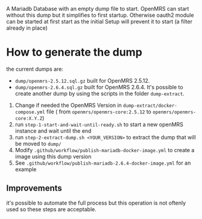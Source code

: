 A Mariadb Database with an empty dump file to start.
OpenMRS can start without this dump but it simplifies to first startup.
Otherwise oauth2 module can be started at first start as the initial Setup will prevent it to start (a filter already in place)


# How to generate the dump
the current dumps are:
- `dump/openmrs-2.5.12.sql.gz` built for OpenMRS 2.5.12.
- `dump/openmrs-2.6.4.sql.gz` built for OpenMRS 2.6.4.
It's possible to create another dump by using the scripts in the folder `dump-extract`.

1. Change if needed the OpenMRS Version in `dump-extract/docker-compose.yml` file ( from `openmrs/openmrs-core:2.5.12` to `openmrs/openmrs-core:X.Y.Z`)
2. run `step-1-start-and-wait-until-ready.sh` to start a new openMRS instance and wait until the end
3. run `step-2-extract-dump.sh <YOUR_VERSION>` to extract the dump that will be moved to `dump/`
4. Modify `.github/workflow/publish-mariadb-docker-image.yml` to create a image using this dump version
5. See `.github/workflow/publish-mariadb-2.6.4-docker-image.yml` for an example


## Improvements
it's possible to automate the full process but this operation is not oftenly used so these steps are acceptable.
